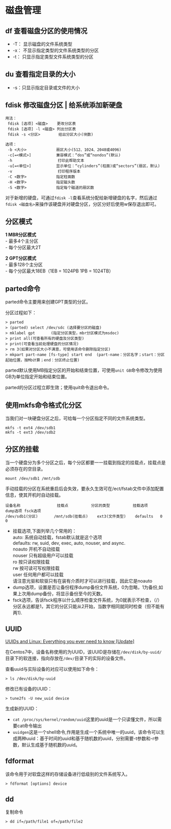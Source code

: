 # 磁盘管理

## df 查看磁盘分区的使用情况

* -T： 显示磁盘的文件系统类型
* -x： 不显示指定类型的文件系统类型的分区
* -t： 只显示指定类型文件系统类型的分区

## du 查看指定目录的大小

* -s：只显示指定目录或文件的大小

## fdisk 修改磁盘分区 | 给系统添加新硬盘

```
用法：
 fdisk [选项] <磁盘>    更改分区表
 fdisk [选项] -l <磁盘> 列出分区表
 fdisk -s <分区>        给出分区大小(块数)

选项：
 -b <大小>             扇区大小(512、1024、2048或4096)
 -c[=<模式>]           兼容模式：“dos”或“nondos”(默认)
 -h                    打印此帮助文本
 -u[=<单位>]           显示单位：“cylinders”(柱面)或“sectors”(扇区，默认)
 -v                    打印程序版本
 -C <数字>             指定柱面数
 -H <数字>             指定磁头数
 -S <数字>             指定每个磁道的扇区数
```

对于新增的硬盘，可通过```fdisk -l```查看系统分配给新增硬盘的名字，然后通过```fdisk <磁盘名>```来操作该硬盘并对硬盘分区，分区分好后使用w保存退出即可。

## 分区模式

**1 MBR分区模式**  
	- 最多4个主分区  
	- 每个分区最大2T

**2 GPT分区模式**  
	- 最多128个主分区  
	- 每个分区最大18EB（1EB = 1024PB 1PB = 1024TB）

## parted命令

parted命令主要用来创建GPT类型的分区。

分区过程如下：

```
> parted
> (parted) select /dev/sdc (选择要分区的磁盘)
> mklabel gpt		(指定分区类型，mbr分区模式为msdoc)
> print all(可查看所有的硬盘及分区类型)
> print(可查看当前处理硬盘的分区情况)
> rm 3(如果对分区大小不满意，可使用该命令删除指定分区)
> mkpart part-name [fs-type] start end  (part-name：分区名字；start：分区起始位置，按Mb计算；end：分区终止位置)
```

parted默认使用MB指定分区的开始和结束位置，可使用```unit GB```命令修改为使用GB为单位指定开始和结束位置。

parted的分区过程立即生效；使用quit命令退出命令。

## 使用mkfs命令格式化分区

当我们对一块硬盘分区之后，可给每一个分区指定不同的文件系统类型。

```
mkfs -t ext4 /dev/sdb1
mkfs -t ext3 /dev/sdb2
```

## 分区的挂载

当一个硬盘分为多个分区之后，每个分区都要一一挂载到指定的挂载点，挂载点是必须存在的空目录。

```
mount /dev/sdb1 /mnt/sdb
```

手动挂载的分区在系统重启后会失效，要永久生效可在/ect/fstab文件中添加配置信息，使其开机时自动挂载。

```
设备名称        		挂载点          分区的类型   		挂载选项     dump选项 fsck选项
/dev/sdb1(分区)		/mnt/sdb(挂载点)    ext3(文件类型)    defaults   0    		0
```

* 挂载选项,下面列举几个常用的：  
        auto: 系统自动挂载，fstab默认就是这个选项  
        defaults: rw, suid, dev, exec, auto, nouser, and async.  
        noauto 开机不自动挂载  
        nouser 只有超级用户可以挂载  
        ro 按只读权限挂载  
        rw 按可读可写权限挂载  
        user 任何用户都可以挂载  
        请注意光驱和软驱只有在装有介质时才可以进行挂载，因此它是noauto  
* dump选项，设置是否让备份程序dump备份文件系统，0为忽略，1为备份,如果上次用dump备份，将显示备份至今的天数。
* fsck选项，告诉fsck程序以什么顺序检查文件系统，为0就表示不检查，（/）分区永远都是1，其它的分区只能从2开始，当数字相同就同时检查（但不能有两1).

## UUID
[UUIDs and Linux: Everything you ever need to know [Update]](https://liquidat.wordpress.com/2013/03/13/uuids-and-linux-everything-you-ever-need-to-know/)

在Centos7中，设备名称使用的为UUID，该UUID是存储在```/dev/disk/by-uuid/```目录下的软连接，指向存放在```/dev/```目录下的实际的设备文件。

查看uuid与实际设备的对应可以使用如下命令：

```shell
> ls /dev/disk/by-uuid
```

修改已有设备的UUID：

```shell
> tune2fs -U new_uuid device
```

生成新的UUID：

* ```cat /proc/sys/kernel/random/uuid```这里的uuid是一个只读懂文件，所以需要cat命令输出
* ```uuidgen```这是一个shell命令,作用是生成一个系统中唯一的uuid，该命令可以生成两种uuid：基于时间的uuid和基于随机数的uuid，分别需要-t参数和-r参数，默认生成基于随机数的uuid。

## fdformat
该命令用于对软盘这样的存储设备进行低级别的文件系统写入。

```shell
> fdformat [options] device
```

## dd

复制命令

```shell
> dd if=/path/file1 of=/path/file2
```
